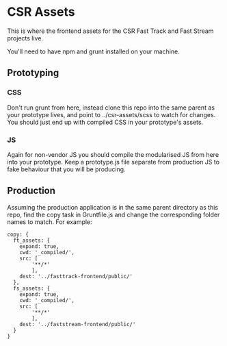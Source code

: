 # CSR Assets

This is where the frontend assets for the CSR Fast Track and Fast Stream projects live.

You'll need to have npm and grunt installed on your machine.

## Prototyping

### CSS

Don't run grunt from here, instead clone this repo into the same parent as your prototype lives, and point to ../csr-assets/scss to watch for changes. You should just end up with compiled CSS in your prototype's assets.

### JS

Again for non-vendor JS you should compile the modularised JS from here into your prototype.
Keep a prototype.js file separate from production JS to fake behaviour that you will be producing.

## Production

Assuming the production application is in the same parent directory as this repo, find the copy task in Gruntfile.js and change the corresponding folder names to match. For example:

```
copy: {
  ft_assets: {
    expand: true,
    cwd: '_compiled/',
    src: [
        '**/*'
        ],
    dest: '../fasttrack-frontend/public/'
  },
  fs_assets: {
    expand: true,
    cwd: '_compiled/',
    src: [
        '**/*'
        ],
    dest: '../faststream-frontend/public/'
  }
}
```

